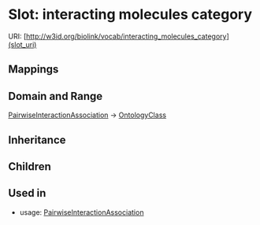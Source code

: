 # Slot: interacting molecules category




URI: [http://w3id.org/biolink/vocab/interacting_molecules_category](slot_uri)
## Mappings

## Domain and Range

[PairwiseInteractionAssociation](PairwiseInteractionAssociation.md) -> [OntologyClass](OntologyClass.md)
## Inheritance

## Children

## Used in

 *  usage: [PairwiseInteractionAssociation](PairwiseInteractionAssociation.md)
